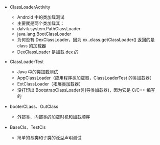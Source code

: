 
- ClassLoaderActivity
    - Android 中的类加载测试
    - 主要就是两个类加载其：
    - dalvik.system.PathClassLoader
    - java.lang.BootClassLoader
    - 为何没有 DexClassLoader，因为 xx..class.getClassLoader() 返回的是 class 的加载器
    - DexClassLoader 是加载 dex 的
    
- ClassLoaderTest
    - Java 中的类加载测试
    - AppClassLoader（应用程序类加载器，ClassLoaderTest 的类加载器）
    - ExtClassLoader（拓展类加载器）
    - 没打印出 BootstrapClassLoader(引导类加载器)，因为它是 C/C++ 编写的
    
- booterCLass、OutClass
    - 外部类、内部类的加载时机和加载顺序
    
- BaseCls、TestCls
    - 简单的基类和子类的泛型声明测试